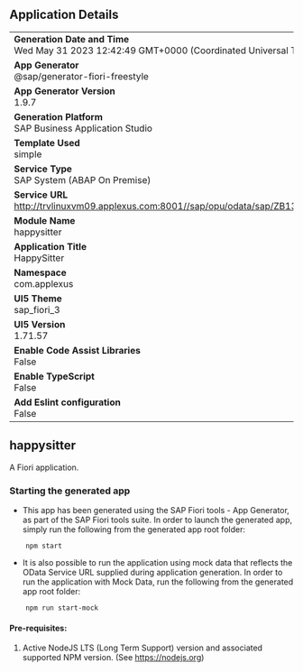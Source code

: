 ## Application Details
|               |
| ------------- |
|**Generation Date and Time**<br>Wed May 31 2023 12:42:49 GMT+0000 (Coordinated Universal Time)|
|**App Generator**<br>@sap/generator-fiori-freestyle|
|**App Generator Version**<br>1.9.7|
|**Generation Platform**<br>SAP Business Application Studio|
|**Template Used**<br>simple|
|**Service Type**<br>SAP System (ABAP On Premise)|
|**Service URL**<br>http://trvlinuxvm09.applexus.com:8001//sap/opu/odata/sap/ZB13_03_HST_SRV
|**Module Name**<br>happysitter|
|**Application Title**<br>HappySitter|
|**Namespace**<br>com.applexus|
|**UI5 Theme**<br>sap_fiori_3|
|**UI5 Version**<br>1.71.57|
|**Enable Code Assist Libraries**<br>False|
|**Enable TypeScript**<br>False|
|**Add Eslint configuration**<br>False|

## happysitter

A Fiori application.

### Starting the generated app

-   This app has been generated using the SAP Fiori tools - App Generator, as part of the SAP Fiori tools suite.  In order to launch the generated app, simply run the following from the generated app root folder:

```
    npm start
```

- It is also possible to run the application using mock data that reflects the OData Service URL supplied during application generation.  In order to run the application with Mock Data, run the following from the generated app root folder:

```
    npm run start-mock
```

#### Pre-requisites:

1. Active NodeJS LTS (Long Term Support) version and associated supported NPM version.  (See https://nodejs.org)


